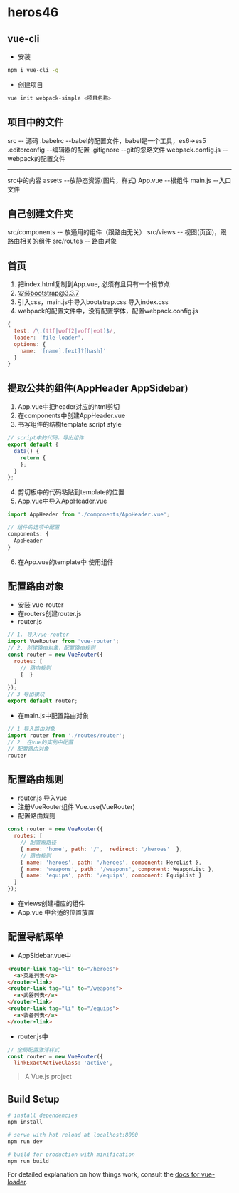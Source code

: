 # heros46

## vue-cli

- 安装

```bash
npm i vue-cli -g
```

- 创建项目

```bash
vue init webpack-simple <项目名称>
```

## 项目中的文件

src  -- 源码
.babelrc   --babel的配置文件，babel是一个工具，es6->es5
.editorconfig   --编辑器的配置
.gitignore   --git的忽略文件
webpack.config.js   --webpack的配置文件

----------
src中的内容
assets   --放静态资源(图片，样式)
App.vue  --根组件
main.js  --入口文件


## 自己创建文件夹

src/components   -- 放通用的组件（跟路由无关）
src/views        -- 视图(页面)，跟路由相关的组件
src/routes       -- 路由对象

## 首页

1. 把index.html复制到App.vue, 必须有且只有一个根节点
2. 安装bootstrap@3.3.7
3. 引入css，main.js中导入bootstrap.css 导入index.css
4. webpack的配置文件中，没有配置字体，配置webpack.config.js

```js
{
  test: /\.(ttf|woff2|woff|eot)$/,
  loader: 'file-loader',
  options: {
    name: '[name].[ext]?[hash]'
  }
}
```

## 提取公共的组件(AppHeader  AppSidebar)

1. App.vue中把header对应的html剪切
2. 在components中创建AppHeader.vue
3. 书写组件的结构template  script  style
```js
// script中的代码，导出组件
export default {
  data() {
    return {
    };
  }
};
```
4. 剪切板中的代码粘贴到template的位置
5. App.vue中导入AppHeader.vue
```js
import AppHeader from './components/AppHeader.vue';

// 组件的选项中配置
components: {
  AppHeader
}
```
6. 在App.vue的template中 使用组件 <app-header></app-header>



## 配置路由对象

- 安装 vue-router
- 在routers创建router.js
- router.js 
```js
// 1. 导入vue-router
import VueRouter from 'vue-router';
// 2. 创建路由对象，配置路由规则
const router = new VueRouter({
  routes: [
    // 路由规则
    {  }
  ]
});
// 3 导出模块
export default router;
```

- 在main.js中配置路由对象
```js
// 1 导入路由对象
import router from './routes/router';
// 2  在vue的实例中配置
// 配置路由对象
router
``` 


## 配置路由规则

- router.js 导入vue
- 注册VueRouter组件  Vue.use(VueRouter)
- 配置路由规则
```js
const router = new VueRouter({
  routes: [
    // 配置跟路径
    { name: 'home', path: '/',  redirect: '/heroes'  },
    // 路由规则
    { name: 'heroes', path: '/heroes', component: HeroList },
    { name: 'weapons', path: '/weapons', component: WeaponList },
    { name: 'equips', path: '/equips', component: EquipList }
  ]
});
```
- 在views创建相应的组件
- App.vue 中合适的位置放置 <router-view></router-view>


## 配置导航菜单

- AppSidebar.vue中
```html
<router-link tag="li" to="/heroes">
  <a>英雄列表</a>
</router-link>
<router-link tag="li" to="/weapons">
  <a>武器列表</a>
</router-link>
<router-link tag="li" to="/equips">
  <a>装备列表</a>
</router-link>
```
- router.js中
```js
// 全局配置激活样式
const router = new VueRouter({
  linkExactActiveClass: 'active',
```

> A Vue.js project

## Build Setup

``` bash
# install dependencies
npm install

# serve with hot reload at localhost:8080
npm run dev

# build for production with minification
npm run build
```

For detailed explanation on how things work, consult the [docs for vue-loader](http://vuejs.github.io/vue-loader).
